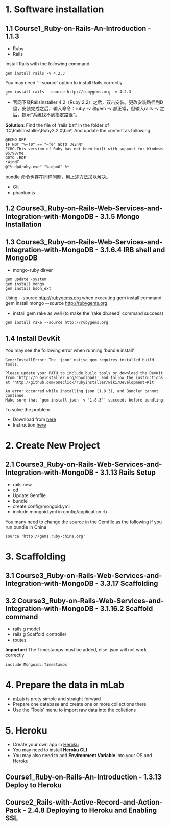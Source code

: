 # 1. Software installation

## 1.1 Course1_Ruby-on-Rails-An-Introduction - 1.1.3

* Ruby
* Rails

Install Rails with the following command

```
gem install rails -v 4.2.3
```

You may need '--source' option to install Rails correctly

```
gem install rails --source http://rubygems.org -v 4.2.3
```

* 官网下载RailsInstaller 4.2（Ruby 2.2）之后，双击安装。更改安装路径到D盘，安装完成之后，输入命令：ruby -v 和gem -v 都正常，但输入rails -v 之后，提示“系统找不到指定路径”。

**Solution**:
Find the file of 'rails.bat' in the folder of  'C:\\RailsInstaller\\Ruby2.2.0\\bin\\'
And update the content as following:

```
@ECHO OFF
IF NOT "%~f0" == "~f0" GOTO :WinNT
ECHO.This version of Ruby has not been built with support for Windows 95/98/Me.
GOTO :EOF
:WinNT
@"%~dp0ruby.exe" "%~dpn0" %*
```

bundle 命令也存在同样问题，用上述方法加以解决。

* Git
* phantomjs

## 1.2 Course3_Ruby-on-Rails-Web-Services-and-Integration-with-MongoDB - 3.1.5 Mongo Installation

## 1.3 Course3_Ruby-on-Rails-Web-Services-and-Integration-with-MongoDB - 3.1.6.4 IRB shell and MongoDB

* mongo-ruby dirver

```
gem update -system
gem install mongo
gem install bson_ext
```

Using  --source http://rubygems.org when executing gem install command
gem install mongo --source http://rubygems.org

* install gem rake as well (to make the 'rake db:seed' command success)

```
gem install rake --source http://rubygems.org
```

## 1.4 Install DevKit

You may see the following error when running 'bundle install'

```
Gem::InstallError: The 'json' native gem requires installed build tools.

Please update your PATH to include build tools or download the DevKit
from 'http://rubyinstaller.org/downloads' and follow the instructions
at 'http://github.com/oneclick/rubyinstaller/wiki/Development-Kit'

An error occurred while installing json (1.8.3), and Bundler cannot continue.
Make sure that `gem install json -v '1.8.3'` succeeds before bundling.
```

To solve the problem

* Download from [here](http://rubyinstaller.org/downloads)
* Instruction [here](https://github.com/oneclick/rubyinstaller/wiki/Development-Kit)


# 2. Create New Project

## 2.1 Course3_Ruby-on-Rails-Web-Services-and-Integration-with-MongoDB - 3.1.13 Rails Setup

* rails new <project name>
* cd <project folder>
* Update Gemfile
* bundle
* create config/mongoid.yml
* include mongoid.yml in config/application.rb

You many need to change the source in the Gemfile as the following if you run bundle in China

```
source 'http://gems.ruby-china.org'
```

# 3. Scaffolding

## 3.1 Course3_Ruby-on-Rails-Web-Services-and-Integration-with-MongoDB - 3.3.17 Scaffolding

## 3.2 Course3_Ruby-on-Rails-Web-Services-and-Integration-with-MongoDB - 3.1.16.2 Scaffold command

* rails g model
* rails g Scaffold_controller
* routes

**Important**
The Timestamps must be added, else .json will not work correctly

```
include Mongoid::Timestamps
```

# 4. Prepare the data in mLab

* [mLab](https://mlab.com/) is prety simple and straight forward
* Prepare one database and create one or more collections there
* Use the 'Tools' menu to import raw data into the colletions

# 5. Heroku

* Create your own app in [Heroku](https://heroku.com)
* You may need to install **Heroku CLI**
* You may also need to add **Environment Variable** into your OS and Heroku

## Course1_Ruby-on-Rails-An-Introduction - 1.3.13 Deploy to Heroku

## Course2_Rails-with-Active-Record-and-Action-Pack - 2.4.8 Deploying to Heroku and Enabling SSL
